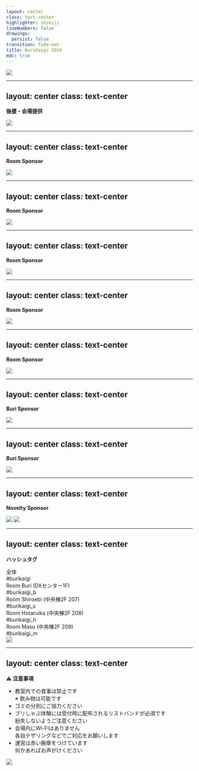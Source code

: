 ```yaml
---
layout: center
class: text-center
highlighter: shikiji
lineNumbers: false
drawings:
  persist: false
transition: fade-out
title: BuriKaigi 2024
mdc: true
---
```


<img src="/img/logo.png" class="mt-4 max-h-[60vh] max-w-[60vw]" />

---
layout: center
class: text-center
---

<b class="text-gray-500">後援・会場提供</b>

<img src="/img/sponsors/10.png" class="mt-4 max-h-[40vh] max-w-[40vw]" />

---
layout: center
class: text-center
---

<b class="text-gray-500">Room Sponsor</b>

<img src="/img/sponsors/03.png" class="mt-8 max-h-[20vh] max-w-[40vw]" />

---
layout: center
class: text-center
---

<b class="text-gray-500">Room Sponsor</b>

<img src="/img/sponsors/04.png" class="mt-8 max-h-[20vh] max-w-[40vw]" />

---
layout: center
class: text-center
---

<b class="text-gray-500">Room Sponsor</b>

<img src="/img/sponsors/05.png" class="mt-4 max-h-[20vh] max-w-[40vw]" />

---
layout: center
class: text-center
---

<b class="text-gray-500">Room Sponsor</b>

<img src="/img/sponsors/06.png" class="mt-4 max-h-[20vh] max-w-[40vw]" />

---
layout: center
class: text-center
---

<b class="text-gray-500">Room Sponsor</b>

<img src="/img/sponsors/07.png" class="mt-4 max-h-[20vh] max-w-[40vw]" />

---
layout: center
class: text-center
---

<b class="text-gray-500">Buri Sponsor</b>

<img src="/img/sponsors/01.png" class="mt-8 max-h-[20vh] max-w-[40vw]" />

---
layout: center
class: text-center
---

<b class="text-gray-500">Buri Sponsor</b>

<img src="/img/sponsors/02.png" class="mt-8 max-h-[20vh] max-w-[40vw]" />

---
layout: center
class: text-center
---

<b class="text-gray-500">Novelty Sponsor</b>

<div class="flex justify-center gap-20 mt-8">
  <img src="/img/sponsors/08.png" class="max-h-[20vh] max-w-[20vw]" />
  <img src="/img/sponsors/09.svg" class="max-h-[20vh] max-w-[20vw]" />
</div>


---
layout: center
class: text-center
---

<b class="text-2xl text-gray-500">ハッシュタグ</b>

<div class="grid grid-cols-2 gap-y-4 gap-x-4 ml-8 mt-8 text-2xl">
  <div class="justify-self-end">全体</div>
  <div class="justify-self-start">#burikaigi</div>

  <div class="justify-self-end">Room Buri (DXセンター1F)</div>
  <div class="justify-self-start">#burikaigi_b</div>

  <div class="justify-self-end">Room Shiroebi (中央棟2F 207)</div>
  <div class="justify-self-start">#burikaigi_s</div>

  <div class="justify-self-end">Room Hotaruika (中央棟2F 208)</div>
  <div class="justify-self-start">#burikaigi_h</div>

  <div class="justify-self-end">Room Masu (中央棟2F 209)</div>
  <div class="justify-self-start">#burikaigi_m</div>
</div>

<img src="/img/logo.png" class="absolute right-2 bottom-2 max-h-[20vh] max-w-[20vw]" />


---
layout: center
class: text-center
---

<b class="text-2xl text-red-500">⚠️ 注意事項</b>

<ul class="text-left gap-2 mt-8 grid text-xl">
  <li>教室内での食事は禁止です<br />※ 飲み物は可能です</li>
  <li>ゴミの分別にご協力ください</li>
  <li>ブリしゃぶ体験には受付時に配布されるリストバンドが必須です<br />紛失しないようご注意ください</li>
  <li>会場内にWi-Fiはありません<br />各自テザリングなどでご対応をお願いします</li>
  <li>運営は赤い腕章をつけています<br />何かあればお声がけください</li>
</ul>

<img src="/img/logo.png" class="absolute right-2 bottom-2 max-h-[20vh] max-w-[20vw]" />
